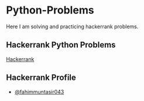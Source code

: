 # Python-Problems
Here I am solving and practicing hackerrank problems.

## Hackerrank Python Problems

[Hackerrank](https://www.hackerrank.com/domains/python?filters%5Bstatus%5D%5B%5D=unsolved&badge_type=python)


## Hackerrank Profile

- [@fahimmuntasir043](https://www.hackerrank.com/profile/fahimmuntasir043)

